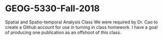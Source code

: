# GEOG-5330-Fall-2018
Spatial and Spatio-temporal Analysis Class
We were required by Dr. Cao to create a Github account for use in turning in class homework.
I have a goal of producing one publication as an offshoot of this class.
